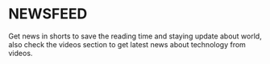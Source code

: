 # NEWSFEED
Get news in shorts to save the reading time and staying update about world, also check the videos section to get latest news about technology from videos.
